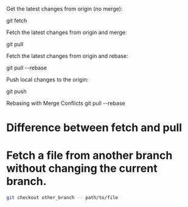 Get the latest changes from origin (no merge):

git fetch

Fetch the latest changes from origin and merge:

git pull

Fetch the latest changes from origin and rebase: 

git pull --rebase

Push local changes to the origin:

git push

Rebasing with Merge Conflicts
git pull --rebase


<h1>Difference between fetch and pull</h1>

<h1>Fetch a file from another branch without changing the current branch.</h1>

```bash
git checkout other_branch -- path/to/file 
```
